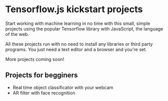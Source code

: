 # Tensorflow.js kickstart projects
Start working with machine learning in no time with this small, simple projects using the popular Tensorflow library with JavaScript, the language of the web.

All these projects run with no need to install any libraries or third party programs. You just need a text editor and a browser and you're set.



More projects coming soon!

## Projects for begginers
* Real time object classificator with your webcam
* AR filter with face recognition